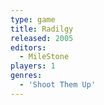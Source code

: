 ```yaml
---
type: game
title: Radilgy
released: 2005
editors: 
  - MileStone
players: 1
genres:
  - 'Shoot Them Up'
---
```

